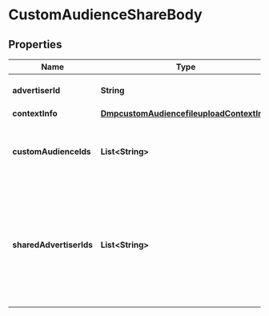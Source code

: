 # CustomAudienceShareBody

## Properties
Name | Type | Description | Notes
------------ | ------------- | ------------- | -------------
**advertiserId** | **String** | Operator advertiser ID. |[required]  
**contextInfo** | [**DmpcustomAudiencefileuploadContextInfo**](DmpcustomAudiencefileuploadContextInfo.md) |  |  [optional]
**customAudienceIds** | **List&lt;String&gt;** | Custom audiences that you want to share. Size: 1-10. |[required]  
**sharedAdvertiserIds** | **List&lt;String&gt;** | Advertisers that you want to share audiences with. They must be in the same Business Center as you. Size: 1-10. |[required]  
